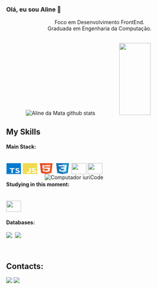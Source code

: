 ### Olá, eu sou Aline 👋



<p align="center">  Foco em Desenvolvimento FrontEnd. <br> Graduada em Engenharia da Computação.</p>&nbsp;

<div align="center">  
<img width="49%" height="195px" src="https://github-readme-stats.vercel.app/api?username=alinedamata&show_icons=true&count_private=true&hide_border=true&title_color=7209b7&icon_color=7209b7&text_color=c9d1d9&bg_color=0d1117" alt="Aline da Mata github stats" /> 
  <img width="41%" height="195px" src="https://github-readme-stats.vercel.app/api/top-langs/?username=alinedamata&layout=compact&hide_border=true&title_color=00bfbf&text_color=00bfbf&bg_color=0d1117" />

</div>



## My Skills

#### Main Stack:

<div style="display: inline_block"><br>
  <img align="center" alt="" height="30" width="40" src="https://raw.githubusercontent.com/devicons/devicon/master/icons/typescript/typescript-plain.svg">
  <img align="center"  height="30" width="40" src="https://raw.githubusercontent.com/devicons/devicon/master/icons/javascript/javascript-plain.svg">
  <img align="center"  height="30" width="40" src="https://raw.githubusercontent.com/devicons/devicon/master/icons/html5/html5-original.svg">
  <img align="center"  height="30" width="40" src="https://raw.githubusercontent.com/devicons/devicon/master/icons/css3/css3-original.svg">
<!--   <img  align="center"  height="30" width="40"  src="https://cdn.jsdelivr.net/gh/devicons/devicon/icons/php/php-original.svg" /> -->
  <img  align="center"  height="30" width="40" src="https://cdn.jsdelivr.net/gh/devicons/devicon/icons/figma/figma-original.svg" />
  <img   align="center"  height="30" width="40" src="https://cdn.jsdelivr.net/gh/devicons/devicon/icons/illustrator/illustrator-plain.svg" />
           
</div>

<img src="https://raw.githubusercontent.com/MicaelliMedeiros/micaellimedeiros/master/image/computer-illustration.png" min-width="400px" max-width="400px" width="400px" align="right" alt="Computador iuriCode">


#### Studying in this moment:

<div style="display: inline_block"><br>
  <img align="center" height="30" width="40" src="https://cdn.jsdelivr.net/gh/devicons/devicon/icons/angularjs/angularjs-original.svg" />
          
</div>


#### Databases:

<a target="_blank"><img src="https://img.shields.io/badge/PostgreSQL-316192?style=for-the-badge&logo=postgresql&logoColor=white" target="_blank"></a>&nbsp;
<a target="_blank"><img src="https://img.shields.io/badge/MySQL-005C84?style=for-the-badge&logo=mysql&logoColor=white" target="_blank"></a>

&nbsp;
&nbsp;

## Contacts:

<div> 
<a href = "mailto:alinedamata2001@gmail.com"> <img src="https://img.shields.io/badge/-Gmail-%23333?style=for-the-badge&logo=gmail&logoColor=white" target="_blank"></a>
<a href="www.linkedin.com/in/aline-da-mata" target="_blank"><img src="https://img.shields.io/badge/-LinkedIn-%230077B5?style=for-the-badge&logo=linkedin&logoColor=white"  target="_blank"></a> 
</div>&nbsp;&nbsp;
